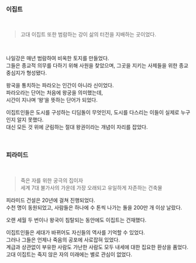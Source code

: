 # 
<br>

### 이집트

<br>

> 고대 이집트 또한 범람하는 강이 삶의 터전을 지배하는 곳이었다.

<br>

나일강은 매년 범람하여 비옥한 토지를 만들었다.<br>
그들은 종교적 의무를 다하기 위해 사원을 찾았으며, 그곳을 지키는 사제들을 위한 종교 중심지가 형성됐다.<br>

왕국을 통치하는 파라오는 인간이 아니라 신이었다.<br>
파라오라는 단어는 처음에 왕궁을 의미했는데, <br>
시간이 지나며 ‘왕’을 뜻하는 단어가 되었다.<br>

이집트인들은 도시를 구성하는 디딤돌이 무엇인지, 도시를 다스리는 이들이 실제로 누구인지 알지 못했다.<br>
대신 모든 것 위에 군림하는 절대 왕권이라는 개념이 자리를 잡았다.<br>

<br>

### 피라미드

<br>

> 죽은 자를 위한 궁극의 집이자<br>세계 7대 불가사의 가운데 가장 오래되고 유일하게 자존하는 건축물

피라미드 건설은 20년에 걸쳐 진행되었다.<br>
수천 명이 동원되었고, 사람들은 하나에 수 톤씩 나가는 돌을 200만 개 이상 날랐다.<br>

오랜 세월 두 번이나 왕국이 침탈되는 동안에도 이집트는 건재했다.<br>

이집트인들은 세대가 바뀌어도 자신들의 역사를 기억할 수 있었다. <br>
그러나 그들은 언제나 죽음의 공포에 사로잡혀 있었다.<br>
계급과 상관없이 부유한 사람도 가난한 사람도 모두 내세에 대한 집요한 환상을 품었다.<br>
고대 이집트는 죽지 않은 자의 미래에는 별로 관심이 없었다.
